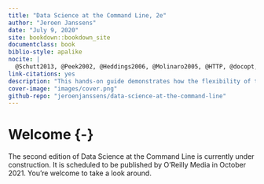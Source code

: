 ```yaml
---
title: "Data Science at the Command Line, 2e"
author: "Jeroen Janssens"
date: "July 9, 2020"
site: bookdown::bookdown_site
documentclass: book
biblio-style: apalike
nocite: |
  @Schutt2013, @Peek2002, @Heddings2006, @Molinaro2005, @HTTP, @docopt, @Rossant2013, @manpages, @Raymond2003, @Goyvaerts2012, @Dougherty1997, @Tange2011a, @Cortez2009, @commandlinefu, @Cooper2014, @Russell2013, @Warden2011
link-citations: yes
description: "This hands-on guide demonstrates how the flexibility of the command line can help you become a more efficient and productive data scientist. You’ll learn how to combine small, yet powerful, command-line tools to quickly obtain, scrub, explore, and model your data."
cover-image: "images/cover.png"
github-repo: "jeroenjanssens/data-science-at-the-command-line"
---
```


# Welcome {-}

The second edition of Data Science at the Command Line is currently under construction. It is scheduled to be published by O’Reilly Media in October 2021. You’re welcome to take a look around.
